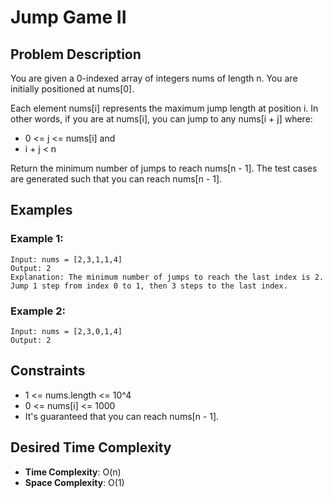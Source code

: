 # Jump Game II

## Problem Description

You are given a 0-indexed array of integers nums of length n. You are initially positioned at nums[0].

Each element nums[i] represents the maximum jump length at position i. In other words, if you are at nums[i], you can jump to any nums[i + j] where:

- 0 <= j <= nums[i] and
- i + j < n

Return the minimum number of jumps to reach nums[n - 1]. The test cases are generated such that you can reach nums[n - 1].

## Examples

### Example 1:

```
Input: nums = [2,3,1,1,4]
Output: 2
Explanation: The minimum number of jumps to reach the last index is 2. Jump 1 step from index 0 to 1, then 3 steps to the last index.
```

### Example 2:

```
Input: nums = [2,3,0,1,4]
Output: 2
```

## Constraints

- 1 <= nums.length <= 10^4
- 0 <= nums[i] <= 1000
- It's guaranteed that you can reach nums[n - 1].

## Desired Time Complexity

- **Time Complexity**: O(n)
- **Space Complexity**: O(1)
